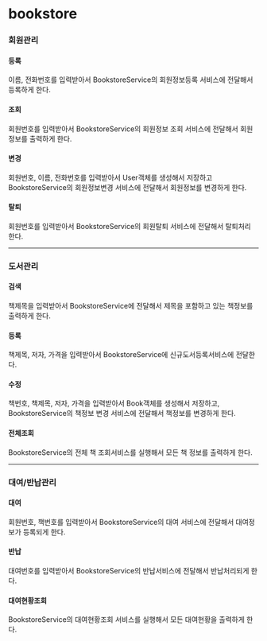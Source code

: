 # bookstore
### 회원관리
#### 등록 
이름, 전화번호를 입력받아서 BookstoreService의 회원정보등록 서비스에 전달해서 등록하게 한다.
#### 조회
회원번호를 입력받아서 BookstoreService의 회원정보 조회 서비스에 전달해서 회원정보를 출력하게 한다.
#### 변경
회원번호, 이름, 전화번호를 입력받아서 User객체를 생성해서 저장하고 BookstoreService의 회원정보변경 서비스에 전달해서 회원정보를 변경하게 한다.
#### 탈퇴
회원번호를 입력받아서 BookstoreService의 회원탈퇴 서비스에 전달해서 탈퇴처리 한다.

----
### 도서관리
#### 검색
책제목을 입력받아서 BookstoreService에 전달해서 제목을 포함하고 있는 책정보를 출력하게 한다.
#### 등록
책제목, 저자, 가격을 입력받아서 BookstoreService에 신규도서등록서비스에 전달한다.
#### 수정
책번호, 책제목, 저자, 가격을 입력받아서 Book객체를 생성해서 저장하고, BookstoreService의 책정보 변경 서비스에 전달해서 책정보를 변경하게 한다.
#### 전체조회
BookstoreService의 전체 책 조회서비스를 실행해서 모든 책 정보를 출력하게 한다.

----
### 대여/반납관리
#### 대여 
회원번호, 책번호를 입력받아서 BookstoreService의 대여 서비스에 전달해서 대여정보가 등록되게 한다.
#### 반납
대여번호를 입력받아서 BookstoreService의 반납서비스에 전달해서 반납처리되게 한다.
#### 대여현황조회
BookstoreService의 대여현황조회 서비스를 실행해서 모든 대여현황을 출력하게 한다.

